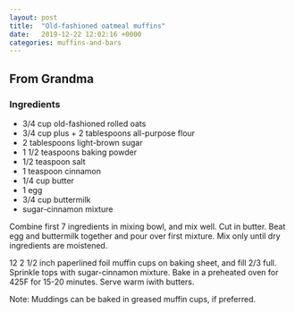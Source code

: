 ```yaml
---
layout: post
title:  "Old-fashioned oatmeal muffins"
date:   2019-12-22 12:02:16 +0000
categories: muffins-and-bars
---
```


## From Grandma
### Ingredients
* 3/4 cup old-fashioned rolled oats
* 3/4 cup plus + 2 tablespoons all-purpose flour
* 2 tablespoons light-brown sugar
* 1 1/2 teaspoons baking powder
* 1/2 teaspoon salt
* 1 teaspoon cinnamon
* 1/4 cup butter
* 1 egg
* 3/4 cup buttermilk
* sugar-cinnamon mixture


Combine first 7 ingredients in mixing bowl, and mix well. Cut in butter. Beat egg and buttermilk together and pour over first mixture. Mix only until dry ingredients are moistened.

12 2 1/2 inch paperlined foil muffin cups on baking sheet, and fill 2/3 full. Sprinkle tops with sugar-cinnamon mixture. Bake in a preheated oven for 425F for 15-20 minutes. Serve warm iwith butters.

Note: Muddings can be baked in greased muffin cups, if preferred.
 